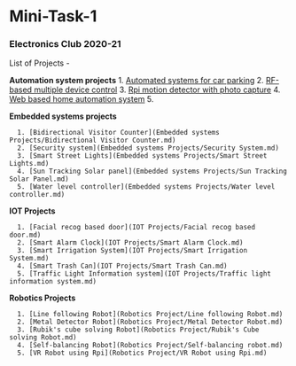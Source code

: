 # Mini-Task-1
### Electronics Club 2020-21

List of Projects - 

__Automation system projects__ 
      1. [Automated systems for car parking](https://github.com/Sarthak-22/Mini-Task-1/blob/master/Automation%20Systems%20Projects/Automated%20systems%20for%20car%20parking.md)
      2. [RF-based multiple device control](https://github.com/Sarthak-22/Mini-Task-1/blob/master/Automation%20Systems%20Projects/RF-based%20multiple%20device%20control.md)
      3. [Rpi motion detector with photo capture](https://github.com/Sarthak-22/Mini-Task-1/blob/master/Automation%20Systems%20Projects/Rpi%20motion%20detector%20with%20photo%20capture.md)
      4. [Web based home automation system](https://github.com/Sarthak-22/Mini-Task-1/blob/master/Automation%20Systems%20Projects/Web%20based%20Rpi%20home%20automation%20system.md)
      5.
      
      
__Embedded systems projects__

      1. [Bidirectional Visitor Counter](Embedded systems Projects/Bidirectional Visitor Counter.md)
      2. [Security system](Embedded systems Projects/Security System.md)
      3. [Smart Street Lights](Embedded systems Projects/Smart Street Lights.md)
      4. [Sun Tracking Solar panel](Embedded systems Projects/Sun Tracking Solar Panel.md)
      5. [Water level controller](Embedded systems Projects/Water level controller.md)
      
__IOT Projects__

      1. [Facial recog based door](IOT Projects/Facial recog based door.md)
      2. [Smart Alarm Clock](IOT Projects/Smart Alarm Clock.md)
      3. [Smart Irrigation System](IOT Projects/Smart Irrigation System.md)
      4. [Smart Trash Can](IOT Projects/Smart Trash Can.md)
      5. [Traffic Light Information system](IOT Projects/Traffic light information system.md)
      
__Robotics Projects__

      1. [Line following Robot](Robotics Project/Line following Robot.md)
      2. [Metal Detector Robot](Robotics Project/Metal Detector Robot.md)
      3. [Rubik's cube solving Robot](Robotics Project/Rubik's Cube solving Robot.md)
      4. [Self-balancing Robot](Robotics Project/Self-balancing robot.md)
      5. [VR Robot using Rpi](Robotics Project/VR Robot using Rpi.md)
 
